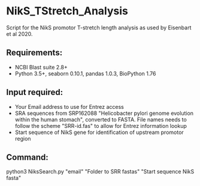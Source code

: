 # NikS_TStretch_Analysis

Script for the NikS promotor T-stretch length analysis as used by Eisenbart et al 2020.

## Requirements:
- NCBI Blast suite 2.8+
- Python 3.5+, seaborn 0.10.1, pandas 1.0.3, BioPython 1.76


## Input required:
- Your Email address to use for Entrez access
- SRA sequences from SRP162088 "Helicobacter pylori genome evolution within the human stomach", converted to FASTA. File names needs to follow the scheme "SRR-id.fas" to allow for Entrez information lookup
- Start sequence of NikS gene for identification of upstream promotor region



## Command:

python3 NiksSearch.py "email" "Folder to SRR fastas" "Start sequence NikS fasta"
